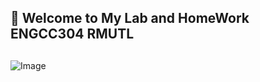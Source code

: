 ## 👋 Welcome to My Lab and HomeWork ENGCC304 RMUTL

##
![Image](https://github.com/user-attachments/assets/f44d44dd-5094-49d6-86e3-eeb6277caeb6)
